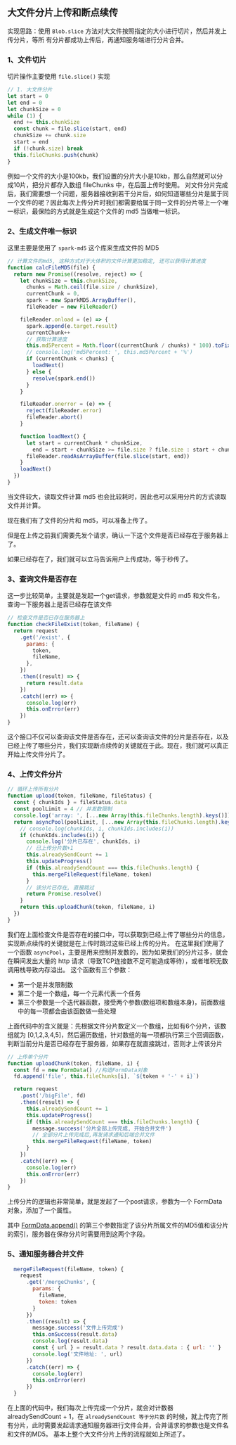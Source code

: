 ## 大文件分片上传和断点续传

实现思路：使用 `Blob.slice` 方法对大文件按照指定的大小进行切片，然后并发上传分片，等所
有分片都成功上传后，再通知服务端进行分片合并。



### 1、文件切片

切片操作主要使用 `file.slice()` 实现

```js
// 1. 大文件分片
let start = 0
let end = 0
let chunkSize = 0
while (1) {
  end += this.chunkSize
  const chunk = file.slice(start, end)
  chunkSize += chunk.size
  start = end
  if (!chunk.size) break
  this.fileChunks.push(chunk)
}
```

例如一个文件的大小是100kb，我们设置的分片大小是10kb，那么自然就可以分成10片，把分片都存入数组 fileChunks 中，在后面上传时使用。
对文件分片完成后，我们需要想一个问题，服务器接收到若干分片后，如何知道哪些分片是属于同一个文件的呢？因此每次上传分片时我们都需要给属于同一文件的分片带上一个唯一标识，最保险的方式就是生成这个文件的 md5 当做唯一标识。



### 2、生成文件唯一标识

这里主要是使用了 `spark-md5` 这个库来生成文件的 MD5

```js
// 计算文件的md5, 这种方式对于大体积的文件计算更加稳定, 还可以获得计算进度
function calcFileMD5(file) {
  return new Promise((resolve, reject) => {
    let chunkSize = this.chunkSize,
      chunks = Math.ceil(file.size / chunkSize),
      currentChunk = 0,
      spark = new SparkMD5.ArrayBuffer(),
      fileReader = new FileReader()

    fileReader.onload = (e) => {
      spark.append(e.target.result)
      currentChunk++
      // 获取计算进度
      this.md5Percent = Math.floor((currentChunk / chunks) * 100).toFixed(2)
      // console.log('md5Percent: ', this.md5Percent + '%')
      if (currentChunk < chunks) {
        loadNext()
      } else {
        resolve(spark.end())
      }
    }

    fileReader.onerror = (e) => {
      reject(fileReader.error)
      fileReader.abort()
    }

    function loadNext() {
      let start = currentChunk * chunkSize,
        end = start + chunkSize >= file.size ? file.size : start + chunkSize
      fileReader.readAsArrayBuffer(file.slice(start, end))
    }
    loadNext()
  })
}
```

当文件较大，读取文件计算 md5 也会比较耗时，因此也可以采用分片的方式读取文件并计算。

现在我们有了文件的分片和 md5，可以准备上传了。

但是在上传之前我们需要先发个请求，确认一下这个文件是否已经存在于服务器上了。

如果已经存在了，我们就可以立马告诉用户上传成功，等于秒传了。



### 3、查询文件是否存在

这一步比较简单，主要就是发起一个get请求，参数就是文件的 md5 和文件名，查询一下服务器上是否已经存在该文件

```js
// 检查文件是否已存在服务器上
function checkFileExist(token, fileName) {
  return request
    .get('/exist', {
      params: {
        token,
        fileName,
      },
    })
    .then((result) => {
      return result.data
    })
    .catch((err) => {
      console.log(err)
      this.onError(err)
    })
}
```

这个接口不仅可以查询该文件是否存在，还可以查询该文件的分片是否存在，以及已经上传了哪些分片，我们实现断点续传的关键就在于此。现在，我们就可以真正开始上传文件分片了。



### 4、上传文件分片

```js
// 循环上传所有分片
function upload(token, fileName, fileStatus) {
  const { chunkIds } = fileStatus.data
  const poolLimit = 4 // 并发数限制
  console.log('array: ', [...new Array(this.fileChunks.length).keys()])
  return asyncPool(poolLimit, [...new Array(this.fileChunks.length).keys()], (i) => {
    // console.log(chunkIds, i, chunkIds.includes(i))
    if (chunkIds.includes(i)) {
      console.log('分片已存在', chunkIds, i)
      // 已上传分片数+1
      this.alreadySendCount += 1
      this.updateProgress()
      if (this.alreadySendCount === this.fileChunks.length) {
        this.mergeFileRequest(fileName, token)
      }
      // 该分片已存在, 直接跳过
      return Promise.resolve()
    }
    return this.uploadChunk(token, fileName, i)
  })
}
```

我们在上面检查文件是否存在的接口中，可以获取到已经上传了哪些分片的信息，实现断点续传的关键就是在上传时跳过这些已经上传的分片。
在这里我们使用了一个函数 `asyncPool`，主要是用来控制并发数的，因为如果我们的分片过多，就会在瞬间发出大量的 http 请求（导致TCP连接数不足可能造成等待），或者堆积无数调用栈导致内存溢出。
这个函数有三个参数：

- 第一个是并发限制数
- 第二个是一个数组，每一个元素代表一个任务
- 第三个参数是一个迭代器函数，接受两个参数(数组项和数组本身)，前面数组中的每一项都会由该函数做一些处理

上面代码中的含义就是：先根据文件分片数定义一个数组，比如有6个分片，该数组就为 [0,1,2,3,4,5]，然后遍历数组，针对数组的每一项都执行第三个回调函数，判断当前分片是否已经存在于服务器，如果存在就直接跳过，否则才上传该分片

```js
// 上传单个分片
function uploadChunk(token, fileName, i) {
  const fd = new FormData() //构造FormData对象
  fd.append('file', this.fileChunks[i], `${token + '-' + i}`)

  return request
    .post('/bigFile', fd)
    .then((result) => {
      this.alreadySendCount += 1
      this.updateProgress()
      if (this.alreadySendCount === this.fileChunks.length) {
        message.success('分片全部上传完成, 开始合并文件')
        // 全部分片上传完成后,再发请求通知后端合并文件
        this.mergeFileRequest(fileName, token)
      }
    })
    .catch((err) => {
      console.log(err)
      this.onError(err)
    })
}
```

上传分片的逻辑也非常简单，就是发起了一个post请求，参数为一个 FormData 对象，添加了一个属性。

其中 [FormData.append()](https://developer.mozilla.org/zh-CN/docs/Web/API/FormData/append) 的第三个参数指定了该分片所属文件的MD5值和该分片的索引，服务器在保存分片时需要用到这两个字段。



### 5、通知服务器合并文件

```js
  mergeFileRequest(fileName, token) {
    request
      .get('/mergeChunks', {
        params: {
          fileName,
          token: token
        }
      })
      .then((result) => {
        message.success('文件上传完成')
        this.onSuccess(result.data)
        console.log(result.data)
        const { url } = result.data ? result.data.data : { url: '' }
        console.log('文件地址: ', url)
      })
      .catch((err) => {
        console.log(err)
        this.onError(err)
      })
  }
```

在上面的代码中，我们每次上传完成一个分片，就会对计数器 alreadySendCount + 1，在 `alreadySendCount 等于分片数` 的时候，就上传完了所有分片，此时需要发起请求通知服务器进行文件合并，合并请求的参数也是文件名和文件的MD5。
基本上整个大文件分片上传的流程就如上所述了。